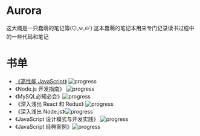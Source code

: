 # Aurora

这大概是一只蠢萌的笔记簿(́⊙◞౪◟⊙‵)
这本蠢萌的笔记本用来专门记录读书过程中的一些代码和笔记

# 书单

*   [《高性能 JavaScript》](./《高性能JavaScript》) ![progress](http://progressed.io/bar/100)
*   《Node.js 开发指南》 ![progress](http://progressed.io/bar/100)
*   《MySQL必知必会》![progress](http://progressed.io/bar/100)
*   《深入浅出 React 和 Redux》 ![progress](http://progressed.io/bar/38)
*   《深入浅出 Node.js》![progress](http://progressed.io/bar/10)
*   《JavaScript 设计模式与开发实践》 ![progress](http://progressed.io/bar/56)
*   《JavaScript 经典案例》![progress](http://progressed.io/bar/0)
